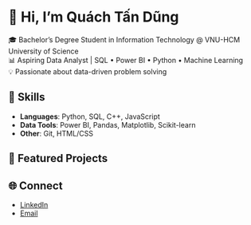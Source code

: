 # 👋 Hi, I’m Quách Tấn Dũng

🎓 Bachelor’s Degree Student in Information Technology @ VNU-HCM University of Science  
📊 Aspiring Data Analyst | SQL • Power BI • Python • Machine Learning  
💡 Passionate about data-driven problem solving  

## 🔧 Skills
- **Languages**: Python, SQL, C++, JavaScript  
- **Data Tools**: Power BI, Pandas, Matplotlib, Scikit-learn  
- **Other**: Git, HTML/CSS 

## 📂 Featured Projects


## 🌐 Connect
- [LinkedIn]([your-linkedin-url](https://www.linkedin.com/in/d%C5%A9ng-qu%C3%A1ch-874040361/))  
- [Email](quachtandung.business@gmail.com)
